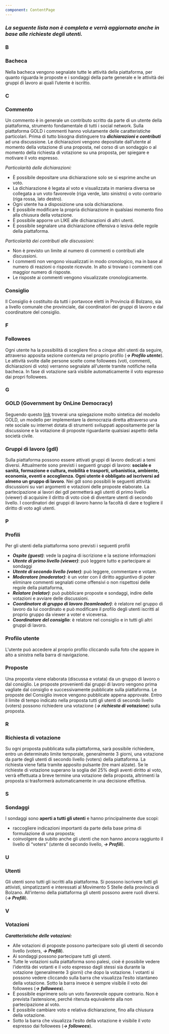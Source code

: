 ```yaml
---
component: ContentPage
---
```

### **_La seguente lista non è completa e verrà aggiornata anche in base alle richieste degli utenti._**
### B

### Bacheca
Nella bacheca vengono segnalate tutte le attività della piattaforma, per quanto riguarda le proposte e i sondaggi della parte generale e le attività dei gruppi di lavoro ai quali l’utente è iscritto.

### C

### Commento
Un commento è in generale un contributo scritto da parte di un utente della piattaforma, strumento  fondamentale di tutti i social network. Sulla piattaforma GOLD i commenti hanno volutamente delle caratteristiche particolari. Prima di tutto bisogna distinguere tra **_dichiarazioni e contributi_** ad una discussione. Le dichiarazioni vengono depositate dall’utente al momento della votazione di una proposta, nel corso di un sondaggio o al momento della richiesta di votazione su una proposta, per  spiegare e motivare il voto espresso.

_Particolarità delle dichiarazioni:_
* È possibile depositare una dichiarazione solo se si esprime anche un voto.
* La dichiarazione è legata al voto e visualizzata in maniera  diversa se collegata a un voto favorevole (riga verde, lato sinistro) o voto contrario (riga rossa, lato destro).
* Ogni utente ha a disposizione una sola dichiarazione.
* È possibile modificare la propria dichiarazione in qualsiasi momento fino alla chiusura della votazione.
* È possibile apporre un LIKE alle dichiarazioni di altri utenti.
* È possibile segnalare una dichiarazione offensiva o lesiva delle regole della piattaforma.
 
_Particolarità dei contributi alle discussioni:_
* Non è previsto un limite al numero di commenti o contributi alle discussioni.
* I commenti non vengono visualizzati in modo cronologico, ma in base al numero di reazioni o risposte ricevute. In alto si trovano i commenti con maggior numero di risposte.
* Le risposte ai commenti vengono visualizzate cronologicamente.

### Consiglio
Il Consiglio è costituito da tutti i portavoce eletti in Provincia di Bolzano, sia a livello comunale che provinciale, dai coordinatori dei gruppi di lavoro e dal coordinatore del consiglio.

### F
### Followees
Ogni utente ha la possibilità di scegliere fino a cinque altri utenti da seguire, attraverso apposita sezione contenuta nel proprio profilo (**_-> Profilo utente_**). Le attività svolte dalle persone scelte come followees (voti, commenti, dichiarazioni di voto) verranno segnalate all'utente tramite notifiche nella bacheca. In fase di votazione sarà visibile automaticamente il voto espresso dai propri followees.

### G

### GOLD (Government by OnLine Democracy)
Seguendo questo [link](https://drive.google.com/file/d/1hcFer8ulwVD_BIptIQ340EXIsJ9UnEef/view?usp=sharing) troverai una spiegazione molto sintetica del modello GOLD, un modello per implementare la democrazia diretta attraverso una rete sociale su internet dotata di strumenti sviluppati appositamente per la discussione e la votazione di proposte riguardante qualsiasi aspetto della società civile.

### Gruppi di lavoro (gdl)
Sulla piattaforma possono essere attivati gruppi di lavoro dedicati a temi diversi. Attualmente sono previsti i seguenti gruppi di lavoro: **sociale e sanità, formazione e cultura, mobilità e trasporti, urbanistica, ambiente, economia, eventi e accoglienza. Ogni utente è obbligato ad iscriversi ad almeno un gruppo di lavoro**. Nei gdl sono possibili le seguenti attività: discussioni su vari argomenti e votazioni delle proposte elaborate. La partecipazione ai lavori dei gdl permetterà agli utenti di primo livello (viewer) di acquisire il diritto di voto cioè di diventare utenti di secondo livello. I coordinatori dei gruppi di lavoro hanno la facoltà di dare e togliere il diritto di voto agli utenti.

### P

### Profili
Per gli utenti della piattaforma sono previsti i seguenti profili
* **_Ospite (guest)_**: vede la pagina di iscrizione e la sezione informazioni
* **_Utente di primo livello (viewer)_**: può leggere tutto e partecipare ai sondaggi
* **_Utente di secondo livello (voter)_**: può leggere, commentare e votare.
* **_Moderatore (moderator)_**: è un voter con il diritto aggiuntivo di poter eliminare commenti segnalati come offensivi o non rispettosi delle regole della piattaforma,
* **_Relatore (relator)_**: può pubblicare proposte e sondaggi, indire delle votazioni e avviare delle discussioni.
* **_Coordinatore di gruppo di lavoro (teamleader)_**: è relatore nel gruppo di lavoro da lui coordinato e può modificare il profilo degli utenti iscritti al proprio gruppo da viewer a voter e viceversa.
* **_Coordinatore del consiglio_**: è relatore nel consiglio e in tutti gli altri gruppi di lavoro.

### Profilo utente
L'utente può accedere al proprio profilo cliccando sulla foto che appare in alto a sinistra nella barra di navigazione.

### Proposte
Una proposta viene elaborata (discussa e votata) da un gruppo di lavoro o dal consiglio. Le proposte provenienti dai gruppi di lavoro vengono prima vagliate dal consiglio e successivamente  pubblicate sulla piattaforma. Le proposte del Consiglio invece vengono pubblicate appena approvate. Entro il limite di tempo indicato nella proposta tutti gli utenti di secondo livello (voters) possono richiedere una votazione (**_-> richiesta di votazione_**) sulla proposta.

### R

### Richiesta di votazione
Su ogni proposta pubblicata sulla piattaforma, sarà possibile richiedere, entro un determinato limite temporale, generalmente 3 giorni, una votazione da parte degli utenti di secondo livello (voters) della piattaforma.
La richiesta viene fatta tramite apposito pulsante (tre mani alzate). Se le richieste di votazione superano la soglia del 25% degli aventi diritto al voto, verrà effettuata a breve termine una votazione della proposta, altrimenti la proposta si trasformerà automaticamente in una decisione effettiva.

### S

### Sondaggi

I sondaggi sono **aperti a tutti gli utenti** e hanno principalmente due scopi:
* raccogliere indicazioni importanti da parte della base prima di formulazione di una proposta;
* coinvolgere da subito anche gli utenti che non hanno ancora raggiunto il livello di “voters” (utente di secondo livello, **_-> Profili_**).

### U

### Utenti
Gli utenti sono tutti gli iscritti alla piattaforma. Si possono iscrivere tutti gli attivisti, simpatizzanti e interessati al Movimento 5 Stelle della provincia di Bolzano. All’interno della piattaforma gli utenti possono avere ruoli diversi. (**_-> Profili_**).

### V

### Votazioni

**_Caratteristiche delle votazioni:_**
* Alle votazioni di proposte possono partecipare solo gli utenti di secondo livello (voters, **_-> Profili_**).
* Ai sondaggi possono partecipare tutti gli utenti.
* Tutte le votazioni sulla piattaforma sono palesi, cioè é possibile vedere l’identità dei votanti e il voto espresso dagli stessi sia durante la votazione (generalmente 3 giorni) che dopo la votazione. I votanti si possono vedere cliccando sulla barra che visualizza l’esito istantaneo della votazione. Sotto la barra invece è sempre visibile il voto dei followees (**_-> followees_**).
* È possibile esprimere solo un voto favorevole oppure contrario. Non è prevista l’astensione, perché ritenuta equivalente alla non partecipazione al voto.
* È possibile cambiare voto e relativa dichiarazione, fino alla chiusura della votazione.
* Sotto la barra che visualizza l’esito della votazione è visibile il voto espresso dai followees (**_-> followees_**).




